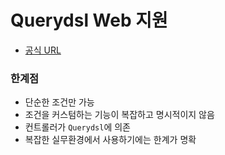 # Querydsl Web 지원

- [공식 URL](https://docs.spring.io/spring-data/jpa/docs/2.2.3.RELEASE/reference/html/#core.web.type-safe)

### 한계점

- 단순한 조건만 가능
- 조건을 커스텀하는 기능이 복잡하고 명시적이지 않음
- 컨트롤러가 `Querydsl`에 의존
- 복잡한 실무환경에서 사용하기에는 한계가 명확